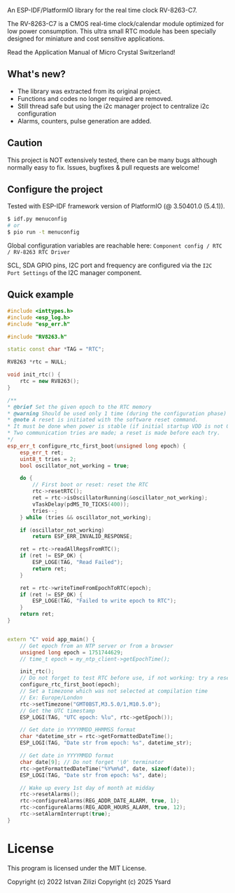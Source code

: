 An ESP-IDF/PlatformIO library for the real time clock RV-8263-C7.

The RV-8263-C7 is a CMOS real-time clock/calendar module optimized for low power consumption.
This ultra small RTC module has been specially designed for miniature and cost sensitive applications.

Read the Application Manual of Micro Crystal Switzerland!

## What's new?

- The library was extracted from its original project.
- Functions and codes no longer required are removed.
- Still thread safe but using the i2c manager project to centralize i2c configuration
- Alarms, counters, pulse generation are added.

## Caution

This project is NOT extensively tested, there can be many bugs although normally easy to fix.
Issues, bugfixes & pull requests are welcome!

## Configure the project

Tested with ESP-IDF framework version of PlatformIO (@ 3.50401.0 (5.4.1)).

```bash
$ idf.py menuconfig
# or
$ pio run -t menuconfig
```

Global configuration variables are reachable here: `Component config / RTC / RV-8263 RTC Driver`

SCL, SDA GPIO pins, I2C port and frequency are configured via the `I2C Port Settings` of the I2C manager component.

## Quick example

```C++
#include <inttypes.h>
#include <esp_log.h>
#include "esp_err.h"

#include "RV8263.h"

static const char *TAG = "RTC";

RV8263 *rtc = NULL;

void init_rtc() {
    rtc = new RV8263();
}

/**
* @brief Set the given epoch to the RTC memory
* @warning Should be used only 1 time (during the configuration phase)
* @note A reset is initiated with the software reset command.
* It must be done when power is stable (if initial startup VDD is not 0).
* Two communication tries are made; a reset is made before each try.
*/
esp_err_t configure_rtc_first_boot(unsigned long epoch) {
    esp_err_t ret;
    uint8_t tries = 2;
    bool oscillator_not_working = true;

    do {
        // First boot or reset: reset the RTC
        rtc->resetRTC();
        ret = rtc->isOscillatorRunning(&oscillator_not_working);
        vTaskDelay(pdMS_TO_TICKS(400));
        tries--;
    } while (tries && oscillator_not_working);

    if (oscillator_not_working)
        return ESP_ERR_INVALID_RESPONSE;

    ret = rtc->readAllRegsFromRTC();
    if (ret != ESP_OK) {
        ESP_LOGE(TAG, "Read Failed");
        return ret;
    }

    ret = rtc->writeTimeFromEpochToRTC(epoch);
    if (ret != ESP_OK) {
        ESP_LOGE(TAG, "Failed to write epoch to RTC");
    }
    return ret;
}


extern "C" void app_main() {
    // Get epoch from an NTP server or from a browser
    unsigned long epoch = 1751744629;
    // time_t epoch = my_ntp_client->getEpochTime();

    init_rtc();
    // Do not forget to test RTC before use, if not working: try a reset.
    configure_rtc_first_boot(epoch);
    // Set a timezone which was not selected at compilation time
    // Ex: Europe/London
    rtc->setTimezone("GMT0BST,M3.5.0/1,M10.5.0");
    // Get the UTC timestamp
    ESP_LOGI(TAG, "UTC epoch: %lu", rtc->getEpoch());

    // Get date in YYYYMMDD_HHMMSS format
    char *datetime_str = rtc->getFormattedDateTime();
    ESP_LOGI(TAG, "Date str from epoch: %s", datetime_str);

    // Get date in YYYYMMDD format
    char date[9]; // Do not forget '\0' terminator
    rtc->getFormattedDateTime("%Y%m%d", date, sizeof(date));
    ESP_LOGI(TAG, "Date str from epoch: %s", date);

    // Wake up every 1st day of month at midday
    rtc->resetAlarms();
    rtc->configureAlarms(REG_ADDR_DATE_ALARM, true, 1);
    rtc->configureAlarms(REG_ADDR_HOURS_ALARM, true, 12);
    rtc->setAlarmInterrupt(true);
}
```


# License

This program is licensed under the MIT License.

Copyright (c) 2022 Istvan Zilizi
Copyright (c) 2025 Ysard
